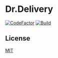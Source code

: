 # Dr.Delivery
[![CodeFactor](https://www.codefactor.io/repository/github/shankarpriyank/dr.delivery/badge/master)](https://www.codefactor.io/repository/github/shankarpriyank/dr.delivery/overview/master)
[![Build](https://github.com/shankarpriyank/Dr.Delivery/actions/workflows/build.yml/badge.svg)](https://github.com/shankarpriyank/Dr.Delivery/actions/workflows/build.yml)


## License
[MIT](https://choosealicense.com/licenses/mit/)
